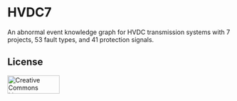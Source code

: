 # HVDC7
An abnormal event knowledge graph for HVDC transmission systems with 7 projects, 53 fault types, and 41 protection signals.

## License
<a rel="license" href="https://creativecommons.org/licenses/by-nc-sa/4.0/"><img alt="Creative Commons License" style="border-width:0" src="https://mirrors.creativecommons.org/presskit/buttons/88x31/png/by-nc-sa.png" width="117" height="41"/></a>
